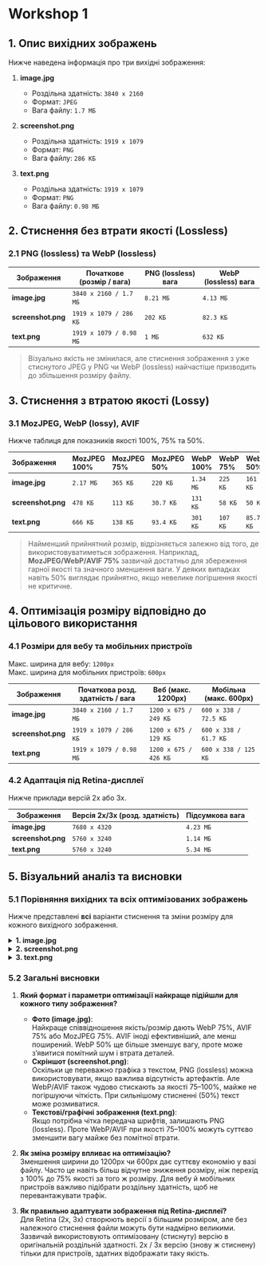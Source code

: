 # Workshop 1

## 1. Опис вихідних зображень

Нижче наведена інформація про три вихідні зображення:

1. **image.jpg**

   - Роздільна здатність: `3840 x 2160`
   - Формат: `JPEG`
   - Вага файлу: `1.7 МБ`

2. **screenshot.png**

   - Роздільна здатність: `1919 x 1079`
   - Формат: `PNG`
   - Вага файлу: `286 КБ`

3. **text.png**
   - Роздільна здатність: `1919 x 1079`
   - Формат: `PNG`
   - Вага файлу: `0.98 МБ`

## 2. Стиснення без втрати якості (Lossless)

### 2.1 PNG (lossless) та WebP (lossless)

| Зображення         | Початкове (розмір / вага) | PNG (lossless) вага | WebP (lossless) вага |
| ------------------ | ------------------------- | ------------------- | -------------------- |
| **image.jpg**      | `3840 x 2160 / 1.7 МБ`    | `8.21 МБ`           | `4.13 МБ`            |
| **screenshot.png** | `1919 x 1079 / 286 КБ`    | `202 КБ`            | `82.3 КБ`            |
| **text.png**       | `1919 x 1079 / 0.98 МБ`   | `1 МБ`              | `632 КБ`             |

> Візуально якість не змінилася, але стиснення зображення з уже стиснутого JPEG у PNG чи WebP (lossless) найчастіше призводить до збільшення розміру файлу.

## 3. Стиснення з втратою якості (Lossy)

### 3.1 MozJPEG, WebP (lossy), AVIF

Нижче таблиця для показників якості 100%, 75% та 50%.

| Зображення         | MozJPEG 100% | MozJPEG 75% | MozJPEG 50% | WebP 100% | WebP 75% | WebP 50%  | AVIF 100% | AVIF 75%  | AVIF 50%  |
| :----------------- | :----------- | :---------- | :---------- | :-------- | :------- | :-------- | :-------- | :-------- | :-------- |
| **image.jpg**      | `2.17 МБ`    | `365 КБ`    | `220 КБ`    | `1.34 МБ` | `225 КБ` | `161 КБ`  | `1.45 МБ` | `293 КБ`  | `115 КБ`  |
| **screenshot.png** | `478 КБ`     | `113 КБ`    | `30.7 КБ`   | `131 КБ`  | `58 КБ`  | `50 КБ`   | `65.2 КБ` | `30.7 КБ` | `18.8 КБ` |
| **text.png**       | `666 КБ`     | `138 КБ`    | `93.4 КБ`   | `301 КБ`  | `107 КБ` | `85.7 КБ` | `321 КБ`  | `124 КБ`  | `69.4 КБ` |

> Найменший прийнятний розмір, відрізняється залежно від того, де використовуватиметься зображення. Наприклад, **MozJPEG/WebP/AVIF 75%** зазвичай достатньо для збереження гарної якості та значного зменшення ваги. У деяких випадках навіть 50% виглядає прийнятно, якщо невелике погіршення якості не критичне.

## 4. Оптимізація розміру відповідно до цільового використання

### 4.1 Розміри для вебу та мобільних пристроїв

Макс. ширина для вебу: `1200px`  
Макс. ширина для мобільних пристроїв: `600px`

| Зображення         | Початкова розд. здатність / вага | Веб (макс. 1200px)    | Мобільна (макс. 600px) |
| ------------------ | -------------------------------- | --------------------- | ---------------------- |
| **image.jpg**      | `3840 x 2160 / 1.7 МБ`           | `1200 x 675 / 249 КБ` | `600 x 338 / 72.5 КБ`  |
| **screenshot.png** | `1919 x 1079 / 286 КБ`           | `1200 x 675 / 129 КБ` | `600 x 338 / 61.7 КБ`  |
| **text.png**       | `1919 x 1079 / 0.98 МБ`          | `1200 x 675 / 426 КБ` | `600 x 338 / 125 КБ`   |

### 4.2 Адаптація під Retina-дисплеї

Нижче приклади версій 2x або 3x.

| Зображення         | Версія 2x/3x (розд. здатність) | Підсумкова вага |
| ------------------ | ------------------------------ | --------------- |
| **image.jpg**      | `7680 x 4320`                  | `4.23 МБ`       |
| **screenshot.png** | `5760 x 3240`                  | `1.14 МБ`       |
| **text.png**       | `5760 x 3240`                  | `5.34 МБ`       |

## 5. Візуальний аналіз та висновки

### 5.1 Порівняння вихідних та всіх оптимізованих зображень

Нижче представлені **всі** варіанти стиснення та зміни розміру для кожного вихідного зображення.

<details>
<summary><strong>1. image.jpg</strong></summary>

| Варіант              | Попередній перегляд                                          | Орієнтовна вага |
| -------------------- | ------------------------------------------------------------ | --------------- |
| **Original**         | ![image.jpg](images/image.jpg)                               | `1.7 МБ`        |
| **PNG (lossless)**   | ![image_png_loseless.png](images/image_png_loseless.png)     | `8.21 МБ`       |
| **WebP (lossless)**  | ![image_webp_loseless.webp](images/image_webp_loseless.webp) | `4.13 МБ`       |
| **MozJPEG 100%**     | ![image_100.jpg](images/image_100.jpg)                       | `2.17 МБ`       |
| **MozJPEG 75%**      | ![image_75.jpg](images/image_75.jpg)                         | `365 КБ`        |
| **MozJPEG 50%**      | ![image_50.jpg](images/image_50.jpg)                         | `220 КБ`        |
| **WebP 100%**        | ![image_100.webp](images/image_100.webp)                     | `1.34 МБ`       |
| **WebP 75%**         | ![image_75.webp](images/image_75.webp)                       | `225 КБ`        |
| **WebP 50%**         | ![image_50.webp](images/image_50.webp)                       | `161 КБ`        |
| **AVIF 100%**        | ![image_100.avif](images/image_100.avif)                     | `1.45 МБ`       |
| **AVIF 75%**         | ![image_75.avif](images/image_75.avif)                       | `293 КБ`        |
| **AVIF 50%**         | ![image_50.avif](images/image_50.avif)                       | `115 КБ`        |
| **Resized (1200px)** | ![image_1200px.jpg](images/image_1200px.jpg)                 | `249 КБ`        |
| **Resized (600px)**  | ![image_600px.jpg](images/image_600px.jpg)                   | `72.5 КБ`       |
| **Retina 2x**        | ![image_2x.jpg](images/image_2x.jpg)                         | `4.23 МБ`       |

</details>

<details>
<summary><strong>2. screenshot.png</strong></summary>

| Варіант              | Попередній перегляд                                                    | Орієнтовна вага |
| -------------------- | ---------------------------------------------------------------------- | --------------- |
| **Original**         | ![screenshot.png](images/screenshot.png)                               | `286 КБ`        |
| **PNG (lossless)**   | ![screenshot_png_loseless.png](images/screenshot_png_loseless.png)     | `202 КБ`        |
| **WebP (lossless)**  | ![screenshot_webp_loseless.webp](images/screenshot_webp_loseless.webp) | `82.3 КБ`       |
| **MozJPEG 100%**     | ![screenshot_100.jpg](images/screenshot_100.jpg)                       | `478 КБ`        |
| **MozJPEG 75%**      | ![screenshot_75.jpg](images/screenshot_75.jpg)                         | `113 КБ`        |
| **MozJPEG 50%**      | ![screenshot_50.jpg](images/screenshot_50.jpg)                         | `30.7 КБ`       |
| **WebP 100%**        | ![screenshot_100.webp](images/screenshot_100.webp)                     | `131 КБ`        |
| **WebP 75%**         | ![screenshot_75.webp](images/screenshot_75.webp)                       | `58 КБ`         |
| **WebP 50%**         | ![screenshot_50.webp](images/screenshot_50.webp)                       | `50 КБ`         |
| **AVIF 100%**        | ![screenshot_100.avif](images/screenshot_100.avif)                     | `65.2 КБ`       |
| **AVIF 75%**         | ![screenshot_75.avif](images/screenshot_75.avif)                       | `30.7 КБ`       |
| **AVIF 50%**         | ![screenshot_50.avif](images/screenshot_50.avif)                       | `18.8 КБ`       |
| **Resized (1200px)** | ![screenshot_1200px.png](images/screenshot_1200px.png)                 | `129 КБ`        |
| **Resized (600px)**  | ![screenshot_600px.png](images/screenshot_600px.png)                   | `61.7 КБ`       |
| **Retina 3x**        | ![screenshot_3x.png](images/screenshot_3x.png)                         | `1.14 МБ`       |

</details>

<details>
<summary><strong>3. text.png</strong></summary>

| Варіант              | Попередній перегляд                                        | Орієнтовна вага |
| -------------------- | ---------------------------------------------------------- | --------------- |
| **Original**         | ![text.png](images/text.png)                               | `0.98 МБ`       |
| **PNG (lossless)**   | ![text_png_loseless.png](images/text_png_loseless.png)     | `1 МБ`          |
| **WebP (lossless)**  | ![text_webp_loseless.webp](images/text_webp_loseless.webp) | `632 КБ`        |
| **MozJPEG 100%**     | ![text_100.jpg](images/text_100.jpg)                       | `666 КБ`        |
| **MozJPEG 75%**      | ![text_75.jpg](images/text_75.jpg)                         | `138 КБ`        |
| **MozJPEG 50%**      | ![text_50.jpg](images/text_50.jpg)                         | `93.4 КБ`       |
| **WebP 100%**        | ![text_100.webp](images/text_100.webp)                     | `301 КБ`        |
| **WebP 75%**         | ![text_75.webp](images/text_75.webp)                       | `107 КБ`        |
| **WebP 50%**         | ![text_50.webp](images/text_50.webp)                       | `85.7 КБ`       |
| **AVIF 100%**        | ![text_100.avif](images/text_100.avif)                     | `321 КБ`        |
| **AVIF 75%**         | ![text_75.avif](images/text_75.avif)                       | `124 КБ`        |
| **AVIF 50%**         | ![text_50.avif](images/text_50.avif)                       | `69.4 КБ`       |
| **Resized (1200px)** | ![text_1200px.png](images/text_1200px.png)                 | `426 КБ`        |
| **Resized (600px)**  | ![text_600px.png](images/text_600px.png)                   | `125 КБ`        |
| **Retina 3x**        | ![text_3x.png](images/text_3x.png)                         | `5.34 МБ`       |

</details>

### 5.2 Загальні висновки

1. **Який формат і параметри оптимізації найкраще підійшли для кожного типу зображення?**

   - **Фото (image.jpg)**:  
     Найкраще співвідношення якість/розмір дають WebP 75%, AVIF 75% або MozJPEG 75%. AVIF іноді ефективніший, але менш поширений. WebP 50% ще більше зменшує вагу, проте може з’явитися помітний шум і втрата деталей.
   - **Скріншот (screenshot.png)**:  
     Оскільки це переважно графіка з текстом, PNG (lossless) можна використовувати, якщо важлива відсутність артефактів. Але WebP/AVIF також чудово стискають за якості 75–100%, майже не погіршуючи чіткість. При сильнішому стисненні (50%) текст може розмиватися.
   - **Текстові/графічні зображення (text.png)**:  
     Якщо потрібна чітка передача шрифтів, залишають PNG (lossless). Проте WebP/AVIF при якості 75–100% можуть суттєво зменшити вагу майже без помітної втрати.

2. **Як зміна розміру впливає на оптимізацію?**  
   Зменшення ширини до 1200px чи 600px дає суттєву економію у вазі файлу. Часто це навіть більш відчутне зниження розміру, ніж перехід з 100% до 75% якості за того ж розміру. Для вебу й мобільних пристроїв важливо підібрати роздільну здатність, щоб не перевантажувати трафік.

3. **Як правильно адаптувати зображення під Retina-дисплеї?**  
   Для Retina (2x, 3x) створюють версії з більшим розміром, але без належного стиснення файли можуть бути надмірно великими. Зазвичай використовують оптимізовану (стиснуту) версію в оригінальній роздільній здатності. 2x / 3x версію (знову ж стиснену) тільки для пристроїв, здатних відображати таку якість.
